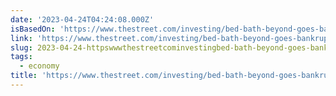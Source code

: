 ```yaml
---
date: '2023-04-24T04:24:08.000Z'
isBasedOn: 'https://www.thestreet.com/investing/bed-bath-beyond-goes-bankrupt'
link: 'https://www.thestreet.com/investing/bed-bath-beyond-goes-bankrupt'
slug: 2023-04-24-httpswwwthestreetcominvestingbed-bath-beyond-goes-bankrupt
tags:
  - economy
title: 'https://www.thestreet.com/investing/bed-bath-beyond-goes-bankrupt'
---
```


